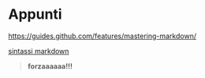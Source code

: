 # Appunti

https://guides.github.com/features/mastering-markdown/

[sintassi markdown](https://guides.github.com/features/mastering-markdown/)

> **forzaaaaaa!!!**

